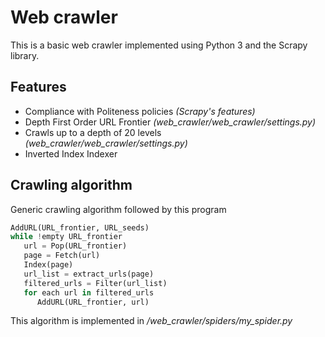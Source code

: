 # Web crawler
This is a basic web crawler implemented using Python 3 and the Scrapy library.

## Features
- Compliance with Politeness policies *(Scrapy's features)*
- Depth First Order URL Frontier  *(web_crawler/web_crawler/settings.py)*
- Crawls up to a depth of 20 levels  *(web_crawler/web_crawler/settings.py)*
- Inverted Index Indexer

##     Crawling algorithm
Generic crawling algorithm followed by this program

```python
AddURL(URL_frontier, URL_seeds) 
while !empty URL_frontier
   url = Pop(URL_frontier) 
   page = Fetch(url) 
   Index(page)
   url_list = extract_urls(page)
   filtered_urls = Filter(url_list)
   for each url in filtered_urls
      AddURL(URL_frontier, url)
```

This algorithm is implemented in */web_crawler/spiders/my_spider.py*